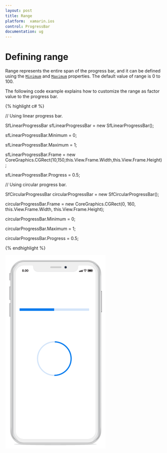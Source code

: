 ```yaml
---
layout: post
title: Range
platform:  xamarin.ios
control: ProgressBar
documentation: ug
---
```


# Defining range

Range represents the entire span of the progress bar, and it can be defined using the [`Minimum`](https://help.syncfusion.com/cr/xamarin-ios/Syncfusion.iOS.ProgressBar.ProgressBarBase.html#Syncfusion_iOS_ProgressBar_ProgressBarBase_Minimum) and [`Maximum`](https://help.syncfusion.com/cr/xamarin-ios/Syncfusion.iOS.ProgressBar.ProgressBarBase.html#Syncfusion_iOS_ProgressBar_ProgressBarBase_Maximum) properties. The default value of range is 0 to 100.

The following code example explains how to customize the range as factor value to the progress bar.

{% highlight c# %}

// Using linear progress bar.

SfLinearProgressBar sfLinearProgressBar = new SfLinearProgressBar();            

sfLinearProgressBar.Minimum = 0;

sfLinearProgressBar.Maximum = 1;

sfLinearProgressBar.Frame = new CoreGraphics.CGRect(10,150,this.View.Frame.Width,this.View.Frame.Height);  

sfLinearProgressBar.Progress = 0.5;

// Using circular progress bar.

SfCircularProgressBar circularProgressBar = new SfCircularProgressBar();

circularProgressBar.Frame = new CoreGraphics.CGRect(0, 160, this.View.Frame.Width, this.View.Frame.Height);

circularProgressBar.Minimum = 0;

circularProgressBar.Maximum = 1;

circularProgressBar.Progress = 0.5;

{% endhighlight %} 

![](overview_images/range.png)
